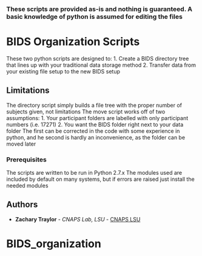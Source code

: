 ### These scripts are provided as-is and nothing is guaranteed. A basic knowledge of python is assumed for editing the files

# BIDS Organization Scripts

These two python scripts are designed to:
    1. Create a BIDS directory tree that lines up with your traditional data storage method
    2. Transfer data from your existing file setup to the new BIDS setup

## Limitations

The directory script simply builds a file tree with the proper number of subjects given, not limitations
The move script works off of two assumptions:
    1. Your participant folders are labelled with only participant numbers (i.e. 17271)
    2. You want the BIDS folder right next to your data folder
The first can be corrected in the code with some experience in python, and
he second is hardly an inconvenience, as the folder can be moved later

### Prerequisites

The scripts are written to be run in Python 2.7.x
The modules used are included by default on many systems, but if errors are raised just install the needed modules

## Authors

* **Zachary Traylor** - *CNAPS Lab, LSU* - [CNAPS LSU](https://github.com/cnapslab)

# BIDS_organization
